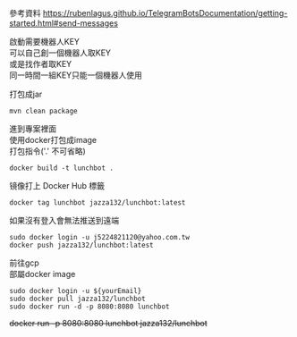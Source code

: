 參考資料
https://rubenlagus.github.io/TelegramBotsDocumentation/getting-started.html#send-messages

啟動需要機器人KEY <br>
可以自己創一個機器人取KEY <br>
或是找作者取KEY <br>
同一時間一組KEY只能一個機器人使用 <br>

打包成jar
```
mvn clean package
```

進到專案裡面 <br>
使用docker打包成image <br>
打包指令('.' 不可省略) <br>
```
docker build -t lunchbot .
```

镜像打上 Docker Hub 標籤 <br>
```
docker tag lunchbot jazza132/lunchbot:latest
```
如果沒有登入會無法推送到遠端 <br>
```
sudo docker login -u j5224821120@yahoo.com.tw
docker push jazza132/lunchbot:latest
```

前往gcp <br>
部屬docker image <br>

```
sudo docker login -u ${yourEmail}
sudo docker pull jazza132/lunchbot
sudo docker run -d -p 8080:8080 lunchbot
```

~~docker run -p 8080:8080 lunchbot jazza132/lunchbot~~
